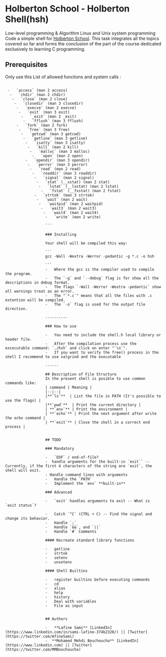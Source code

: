 # Holberton School - Holberton Shell(hsh)
Low-level programming & Algorithm  Linux and Unix system programming
Code a simple shell for [Holberton School](https://www.holbertonschool.com/). This task integrates all the topics covered so far and forms the conclusion of the part of the course dedicated exclusively to learning C programming.

## Prerequisites

Only use this List of allowed functions and system calls :
```

 -   `access` (man 2 access)
  -   `chdir` (man 2 chdir)
   -   `close` (man 2 close)
    -   `closedir` (man 3 closedir)
     -   `execve` (man 2 execve)
      -   `exit` (man 3 exit)
       -   `_exit` (man 2 _exit)
        -   `fflush` (man 3 fflush)
	 -   `fork` (man 2 fork)
	  -   `free` (man 3 free)
	   -   `getcwd` (man 3 getcwd)
	    -   `getline` (man 3 getline)
	     -   `isatty` (man 3 isatty)
	      -   `kill` (man 2 kill)
	       -   `malloc` (man 3 malloc)
	        -   `open` (man 2 open)
		 -   `opendir` (man 3 opendir)
		  -   `perror` (man 3 perror)
		   -   `read` (man 2 read)
		    -   `readdir` (man 3 readdir)
		     -   `signal` (man 2 signal)
		      -   `stat` (__xstat) (man 2 stat)
		       -   `lstat` (__lxstat) (man 2 lstat)
		        -   `fstat` (__fxstat) (man 2 fstat)
			 -   `strtok` (man 3 strtok)
			  -   `wait` (man 2 wait)
			   -   `waitpid` (man 2 waitpid)
			    -   `wait3` (man 2 wait3)
			     -   `wait4` (man 2 wait4)
			      -   `write` (man 2 write)

			      ```

			      ### Installing

			      Your shell will be compiled this way:

			      ```
			      gcc -Wall -Wextra -Werror -pedantic -g *.c -o hsh

			      ```
			      -   Where the gcc is the compiler used to compile the program.
			      -   The `-g` and `--debug` flag is for show all the descriptions in debug format.
			      -   The flags `-Wall -Werror -Wextra -pedantic` show all warnings treat as an error.
			      -   The "`*.c`" means that all the files with .c extention will be compiled.
			      -   The `-o` flag is used for the output file direction.

			      ----------

			      ### How to use

			      -   You need to include the shell.h local library or header file.
			      -   After the compilation process use the excecutable command: `./hsh` and click on enter "`\n`".
			      -   If you want to verify the free() process in the shell I recommend to use valgrind and the executable

			      ------

			      ## Description of File Structure
			      In the present shell is posible to use common commands like:
			      | command | Meaning |
			      |--|--|
			      |**`ls`**  | List the file in PATH (It's possible to use the flags) |
			      |**`pwd`**  | Print the current directory |
			      | **`env`** | Print the environment |
			      | **`echo`** | Print the next argument after write the echo command |
			      | **`exit`** | Close the shell in a correct end process |


			      ## TODO

			      ### Mandatory

			      -   `EOF` / end-of-file?
			      -  handle arguments for the built-in `exit`` -- Currently, if the first 4 characters of the string are `exit`, the shell will exit.
			      - Handle command lines with arguments
			      -   Handle the `PATH`
			      -   Implement the `env` **built-in**

			      ### Advanced

			      -   `exit` handles arguments to exit -- What is `exit status`?

			      -   Catch `^C` (CTRL + C) -- Find the signal and change its behavior.
			      -   Handle `;`
			      -   Handle `&&`, and `||`
			      -   Handle `#` Comments

			      #### Recreate standard library functions

			      -   getline
			      -   strtok
			      -   setenv
			      -   unsetenv

			      #### Shell Builtins

			      -   register builtins before executing commands
			      -   cd
			      -   alias
			      -   help
			      -   history
			      -   Deal with variables
			      -   File as input


			      ## Authors

			      -   **Lafine Sami** [LinkedIn](https://www.linkedin.com/in/sami-lafine-374b2320/) || [Twitter](https://twitter.com/AfineSami)
			      -  **Mohamed Mehdi Bouchoucha** [LinkedIn](https://www.linkedin.com) || [Twitter](https://twitter.com/MMBouchoucha)